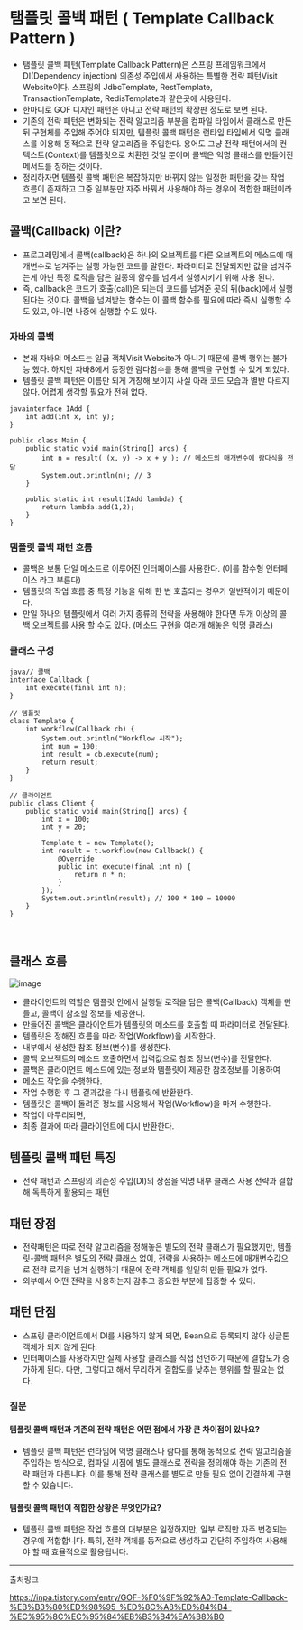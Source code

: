 # 탬플릿 콜백 패턴 ( Template Callback Pattern )
- 탬플릿 콜백 패턴(Template Callback Pattern)은 스프링 프레임워크에서 DI(Dependency injection) 의존성 주입에서 사용하는 특별한 전략 패턴Visit Website이다. 스프링의 JdbcTemplate, RestTemplate, TransactionTemplate, RedisTemplate과 같은곳에 사용된다.
- 한마디로 GOF 디자인 패턴은 아니고 전략 패턴의 확장판 정도로 보면 된다.
- 기존의 전략 패턴은 변화되는 전략 알고리즘 부분을 컴파일 타임에서 클래스로 만든뒤 구현체를 주입해 주어야 되지만, 템플릿 콜백 패턴은 런타임 타임에서 익명 클래스를 이용해 동적으로 전략 알고리즘을 주입한다. 용어도 그냥 전략 패턴에서의 컨텍스트(Context)를 템플릿으로 치환한 것일 뿐이며 콜백은 익명 클래스를 만들어진 메서드를 칭하는 것이다.
- 정리하자면 템플릿 콜백 패턴은 복잡하지만 바뀌지 않는 일정한 패턴을 갖는 작업 흐름이 존재하고 그중 일부분만 자주 바꿔서 사용해야 하는 경우에 적합한 패턴이라고 보면 된다.

## 콜백(Callback) 이란?
- 프로그래밍에서 콜백(callback)은 하나의 오브젝트를 다른 오브젝트의 메소드에 매개변수로 넘겨주는 실행 가능한 코드를 말한다. 파라미터로 전달되지만 값을 넘겨주는게 아닌 특정 로직을 담은 일종의 함수를 넘겨서 실행시키기 위해 사용 된다.
- 즉, callback은 코드가 호출(call)은 되는데 코드를 넘겨준 곳의 뒤(back)에서 실행된다는 것이다. 콜백을 넘겨받는 함수는 이 콜백 함수를 필요에 따라 즉시 실행할 수도 있고, 아니면 나중에 실행할 수도 있다.

### 자바의 콜백
- 본래 자바의 메소드는 일급 객체Visit Website가 아니기 때문에 콜백 행위는 불가능 했다. 하지만 자바8에서 등장한 람다함수를 통해 콜백을 구현할 수 있게 되었다.
- 템플릿 콜백 패턴은 이름만 되게 거창해 보이지 사실 아래 코드 모습과 별반 다르지 않다. 어렵게 생각할 필요가 전혀 없다.

```
javainterface IAdd {
    int add(int x, int y);
}
 
public class Main {
    public static void main(String[] args) {
    	int n = result( (x, y) -> x + y ); // 메소드의 매개변수에 람다식을 전달
        System.out.println(n); // 3
    }
    
    public static int result(IAdd lambda) {
    	return lambda.add(1,2);
    }
}
```

### 템플릿 콜백 패턴 흐름
- 콜백은 보통 단일 메소드로 이루어진 인터페이스를 사용한다. (이를 함수형 인터페이스 라고 부른다)
- 템플릿의 작업 흐름 중 특정 기능을 위해 한 번 호출되는 경우가 일반적이기 때문이다.
- 만일 하나의 템플릿에서 여러 가지 종류의 전략을 사용해야 한다면 두개 이상의 콜백 오브젝트를 사용 할 수도 있다. (메소드 구현을 여러개 해놓은 익명 클래스)
 
### 클래스 구성

```
java// 콜백
interface Callback {
    int execute(final int n);
}

// 템플릿
class Template {
    int workflow(Callback cb) {
        System.out.println("Workflow 시작");
        int num = 100;
        int result = cb.execute(num);
        return result;
    }
}

// 클라이언트
public class Client {
    public static void main(String[] args) {
        int x = 100;
        int y = 20;

        Template t = new Template();
        int result = t.workflow(new Callback() {
            @Override
            public int execute(final int n) {
                return n * n;
            }
        });
        System.out.println(result); // 100 * 100 = 10000
    }
}
```
 
## 클래스 흐름
![image](https://github.com/user-attachments/assets/8cd60089-416b-41a3-ac37-b65239614976)

- 클라이언트의 역할은 템플릿 안에서 실행될 로직을 담은 콜백(Callback) 객체를 만들고, 콜백이 참조할 정보를 제공한다.
- 만들어진 콜백은 클라이언트가 템플릿의 메소드를 호출할 때 파라미터로 전달된다.
- 템플릿은 정해진 흐름을 따라 작업(Workflow)을 시작한다.
- 내부에서 생성한 참조 정보(변수)를 생성한다.
- 콜백 오브젝트의 메소드 호출하면서 입력값으로 참조 정보(변수)를 전달한다.
- 콜백은 클라이언트 메소드에 있는 정보와 템플릿이 제공한 참조정보를 이용하여
- 메소드 작업을 수행한다.
- 작업 수행한 후 그 결과값을 다시 템플릿에 반환한다.
- 템플릿은 콜백이 돌려준 정보를 사용해서 작업(Workflow)을 마저 수행한다.
- 작업이 마무리되면,
- 최종 결과에 따라 클라이언트에 다시 반환한다.

## 템플릿 콜백 패턴 특징
- 전략 패턴과 스프링의 의존성 주입(DI)의 장점을 익명 내부 클래스 사용 전략과 결합해 독특하게 활용되는 패턴

## 패턴 장점
- 전략패턴은 따로 전략 알고리즘을 정해놓은 별도의 전략 클래스가 필요했지만, 템플릿-콜백 패턴은 별도의 전략 클래스 없이, 전략을 사용하는 메소드에 매개변수값으로 전략 로직을 넘겨 실행하기 때문에 전략 객체를 일일히 만들 필요가 없다.
- 외부에서 어떤 전략을 사용하는지 감추고 중요한 부분에 집중할 수 있다.

## 패턴 단점
- 스프링 클라이언트에서 DI를 사용하지 않게 되면, Bean으로 등록되지 않아 싱글톤 객체가 되지 않게 된다.
- 인터페이스를 사용하지만 실제 사용할 클래스를 직접 선언하기 때문에 결합도가 증가하게 된다. 다만, 그렇다고 해서 무리하게 결합도를 낮추는 행위를 할 필요는 없다.

### 질문
#### 템플릿 콜백 패턴과 기존의 전략 패턴은 어떤 점에서 가장 큰 차이점이 있나요?
- 템플릿 콜백 패턴은 런타임에 익명 클래스나 람다를 통해 동적으로 전략 알고리즘을 주입하는 방식으로, 컴파일 시점에 별도 클래스로 전략을 정의해야 하는 기존의 전략 패턴과 다릅니다. 이를 통해 전략 클래스를 별도로 만들 필요 없이 간결하게 구현할 수 있습니다.

#### 템플릿 콜백 패턴이 적합한 상황은 무엇인가요?
- 템플릿 콜백 패턴은 작업 흐름의 대부분은 일정하지만, 일부 로직만 자주 변경되는 경우에 적합합니다. 특히, 전략 객체를 동적으로 생성하고 간단히 주입하여 사용해야 할 때 효율적으로 활용됩니다.


---

출처링크

https://inpa.tistory.com/entry/GOF-%F0%9F%92%A0-Template-Callback-%EB%B3%80%ED%98%95-%ED%8C%A8%ED%84%B4-%EC%95%8C%EC%95%84%EB%B3%B4%EA%B8%B0